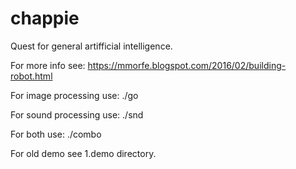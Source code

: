 # chappie
Quest for general artifficial intelligence.

For more info see:
https://mmorfe.blogspot.com/2016/02/building-robot.html

For image processing use:
./go

For sound processing use:
./snd

For both use:
./combo

For old demo see 1.demo directory.
